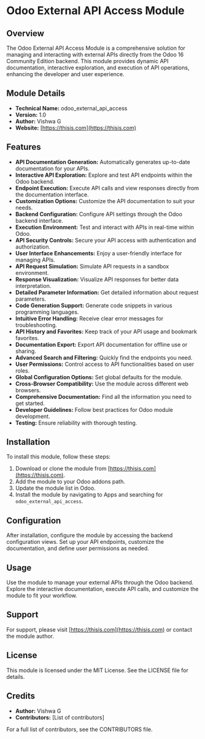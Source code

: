 # Odoo External API Access Module

## Overview

The Odoo External API Access Module is a comprehensive solution for managing and interacting with external APIs directly from the Odoo 16 Community Edition backend. This module provides dynamic API documentation, interactive exploration, and execution of API operations, enhancing the developer and user experience.

## Module Details

- **Technical Name:** odoo_external_api_access
- **Version:** 1.0
- **Author:** Vishwa G
- **Website:** [https://thisis.com](https://thisis.com)

## Features

- **API Documentation Generation:** Automatically generates up-to-date documentation for your APIs.
- **Interactive API Exploration:** Explore and test API endpoints within the Odoo backend.
- **Endpoint Execution:** Execute API calls and view responses directly from the documentation interface.
- **Customization Options:** Customize the API documentation to suit your needs.
- **Backend Configuration:** Configure API settings through the Odoo backend interface.
- **Execution Environment:** Test and interact with APIs in real-time within Odoo.
- **API Security Controls:** Secure your API access with authentication and authorization.
- **User Interface Enhancements:** Enjoy a user-friendly interface for managing APIs.
- **API Request Simulation:** Simulate API requests in a sandbox environment.
- **Response Visualization:** Visualize API responses for better data interpretation.
- **Detailed Parameter Information:** Get detailed information about request parameters.
- **Code Generation Support:** Generate code snippets in various programming languages.
- **Intuitive Error Handling:** Receive clear error messages for troubleshooting.
- **API History and Favorites:** Keep track of your API usage and bookmark favorites.
- **Documentation Export:** Export API documentation for offline use or sharing.
- **Advanced Search and Filtering:** Quickly find the endpoints you need.
- **User Permissions:** Control access to API functionalities based on user roles.
- **Global Configuration Options:** Set global defaults for the module.
- **Cross-Browser Compatibility:** Use the module across different web browsers.
- **Comprehensive Documentation:** Find all the information you need to get started.
- **Developer Guidelines:** Follow best practices for Odoo module development.
- **Testing:** Ensure reliability with thorough testing.

## Installation

To install this module, follow these steps:

1. Download or clone the module from [https://thisis.com](https://thisis.com).
2. Add the module to your Odoo addons path.
3. Update the module list in Odoo.
4. Install the module by navigating to Apps and searching for `odoo_external_api_access`.

## Configuration

After installation, configure the module by accessing the backend configuration views. Set up your API endpoints, customize the documentation, and define user permissions as needed.

## Usage

Use the module to manage your external APIs through the Odoo backend. Explore the interactive documentation, execute API calls, and customize the module to fit your workflow.

## Support

For support, please visit [https://thisis.com](https://thisis.com) or contact the module author.

## License

This module is licensed under the MIT License. See the LICENSE file for details.

## Credits

- **Author:** Vishwa G
- **Contributors:** [List of contributors]

For a full list of contributors, see the CONTRIBUTORS file.